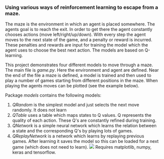 ### Using various ways of reinforcement learning to escape from a maze.

The maze is the environment in which an agent is placed somewhere. The agents goal is to reach the exit. 
In order to get there the agent constantly chooses actions (move left/right/up/down). With every step
the agent moves to the next state of the game, and a penalty or reward is incurred. These penalties and
rewards are input for training the model which the agent uses to choose the best next action. The models
are based on Q-learning.

This project demonstrates four different models to move through a maze. The main file is *game.py*. 
Here the environment and agent are defined. Near the end of the file a maze is defined, a model is
trained and then used to play a number of games starting from different positions in the maze. 
When playing the agents moves can be plotted (see the example below).

Package *models* contains the following models:
1. *QRandom* is the simplest model and just selects the next move randomly. It does not learn
2. *QTable* uses a table which maps states to Q values. Q represents the quality of each action. These Q's are constantly refined during training.
3. *QNetwork* is a simple neural network which learns the relation between a state and the corresponding Q's by playing lots of games.
4. *QReplayNetwork* is a network which learns by replaying previous games. After learning it saves the model so this can be loaded for a next game (which does not need to learn). 
![](https://github.com/erikdelange/Reinforcement-Learning-Maze/blob/master/maze.png)
Requires matplotlib, numpy, keras and tensorflow.
